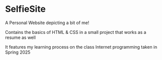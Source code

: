 # SelfieSite
A Personal Website depicting a bit of me!

Contains the basics of HTML & CSS in a small project that works as a resume as well

It features my learning process on the class Internet programming taken in Spring 2025
